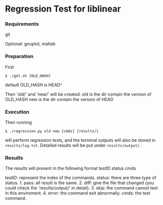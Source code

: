 # Regression Test for liblinear

### Requirements

git

Optional: gnuplot, matlab

### Preparation

First

```shell
$ ./get.sh [OLD_HASH]
```
default OLD_HASH is HEAD^

Then 'old/' and 'new/' will be created:
old is the dir contain the version of OLD_HASH
new is the dir contain the version of HEAD

### Execution

Then running

```shell
$ ./regression.py old new [cmds] [results/]
```

will perform regression tests, and the terminal outputs will also be stored in `results/log.txt`. Detailed results will be put under `results/output/`.

### Results

The results will present in the following format
testID status cmds

testID: represent the index of the commands.
status: there are three type of status. 
	1. pass: all result is the same. 
	2. diff: give the file that changed (you could check the 'results/output/' in detail).
	3. skip: the command cannot test in this enviroment.
	4. error: the command exit abnormally.
cmds: the test command.
